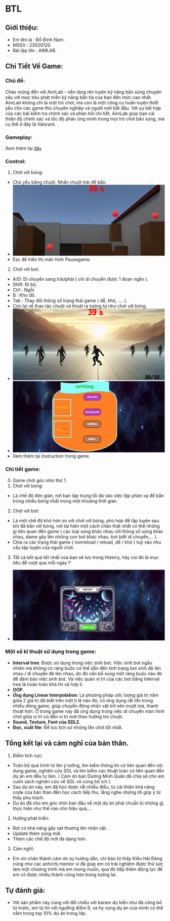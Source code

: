 # BTL
## Giới thiệu:
- Em tên là   : Đỗ Đình Nam.
- MSSV        : 23020120.
- Bài tập lớn : AIMLAB.
## Chi Tiết Về Game:
### Chủ đề:
Chào mừng đến với AimLab - nền tảng rèn luyện kỹ năng bắn súng chuyên sâu với mục tiêu phát triển kỹ năng bắn tỉa của bạn đến mức cao nhất. AimLab không chỉ là một trò chơi, mà còn là một công cụ huấn luyện thiết yếu cho các game thủ chuyên nghiệp và người mới bắt đầu. Với sự kết hợp của các bài kiểm tra chính xác và phản hồi chi tiết, AimLab giúp bạn cải thiện độ chính xác và tốc độ phản ứng mình trong mọi trò chơi bắn súng, mà cụ thể ở đây là Valorant.
### Gameplay:
 Xem thêm tại [đây](https://youtu.be/1TA9qcd_UpE)
### Control:
1. Chơi với bóng:
- Chủ yếu bằng chuột. Nhấn chuột trái để bắn.
- ![](anh1.png)
- Esc để hiển thị màn hình Pausegame.
2. Chơi với bot:
- A/D: Di chuyển sang trái/phải ( chỉ di chuyển được 1 đoạn ngắn ).
- Shift: Đi bộ.
- Ctrl : Ngồi.
- B    : Kho đồ.
- Tab  : Thay đổi thông số trạng thái game ( dễ, khó, .... ).
- Còn lại về thao tác chuột và thoát ra tương tự như chơi với bóng.
- ![](anh3.png)
- ![](anh4.png)
- Xem thêm tại *Instruction* trong game.
### Chi tiết game:
0. Game chơi góc nhìn thứ 1.
1. Chơi với bóng:
- Là chế độ đơn giản, nơi bạn tập trung tối đa vào việc tập phản xạ để bắn trúng nhiều bóng nhất trong một khoảng thời gian.
2. Chơi với bot:
- Là một chế độ khó hơn so với chơi với bóng, phù hợp để tập luyện sau khi đã bắn với bóng, nơi tái hiện một cách chân thật nhất có thể những gì liên quan đến game ( các loại súng khác nhau với thông số súng khác nhau, dame gây lên những con bot khác nhau, bot biết di chuyển,... ).
- Chia ra các trạng thái game ( nonreload / reload, dễ / khó ) tuỳ vào nhu cầu tập luyện của người chơi.
3. Tất cả kết quả tốt nhất của bạn sẽ lưu trong History, hãy coi đó là mục tiêu để vượt qua mỗi ngày !!
- ![](anh2.png)
### Một số kĩ thuật sử dụng trong game:
- **Interval tree**: Được sử dụng trong việc sinh bot. Việc sinh bot ngẫu nhiên mà không có ràng buộc có thể dẫn đến tình trạng bot sinh đè lên nhau / di chuyển đè lên nhau, do đó cần bổ sung một ràng buộc nào đó để đảm bảo việc sinh bot. Và việc quản vị trí của các bot bằng Interval tree là hoàn toàn khả thi và hợp lí.
- **OOP**.
- **Ứng dụng Linear Interpolation**: Là phương pháp ước lượng giá trị nằm giữa 2 giá trị đã biết trên một tỉ lệ nào đó, có ứng dụng rất lớn trong nhiều dòng game, giúp chuyển động nhân vật trở nên mượt mà, thanh thoát hơn. Ở trong game này đã ứng dụng trong việc di chuyển màn hình chơi giữa vị trí cũ đến vị trí mới theo hướng trỏ chuột.
- **Sound, Texture, Font của SDL2**.
- **Đọc, xuất file**: Để lưu lịch sử những lần chơi tốt nhất.
## Tổng kết lại và cảm nghĩ của bản thân.
1. Điểm tích cực:
- Toàn bộ quá trình từ lên ý tưởng, tìm kiếm thông tin có liên quan đến nội dung game, nghiên cứu SDL và tìm kiếm các thuật toán có liên quan đến dự án em đều tự làm.
( Cảm ơn bạn Dương Minh Quân đã chia sẻ cho em cuốn sách nghiên cứu về SDL vô cùng bổ ích ).
- Sau dự án này, em đã học được rất nhiều điều, từ cải thiện khả năng code của bản thân đến học cách tiếp thu, lắng nghe những lời góp ý từ thầy phụ trách.
- Dự án đã cho em góc nhìn ban đầu về một dự án phải chuẩn bị những gì, thực hiện như thế nào cho hiệu quả,...
2. Hướng phát triển:
- Bot có khả năng gây sát thương lên nhân vật.
- Update thêm súng mới.
- Thêm các chế độ mới đa dạng hơn.
3. Cảm nghĩ:
- Em xin chân thành cảm ơn sự hướng dẫn, chỉ bảo từ thầy Kiều Hải Đăng cũng như các anh/chị mentor vì đã giúp em có trải nghiệm được thử sức làm một chương trình mà em mong muốn, qua đó tiếp thêm động lực để em có được nhiều thành công hơn trong tương lai.
## Tự đánh giá:
- Với sản phẩm này cùng với đối chiếu với barem dự kiến như đã công bố từ trước, em tự tin với ngưỡng điểm 9, và hy vọng dự án của mình có thể nằm trong top 10% dự án trong lớp.
